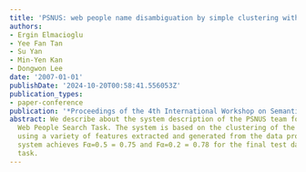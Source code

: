 ```yaml
---
title: 'PSNUS: web people name disambiguation by simple clustering with rich features'
authors:
- Ergin Elmacioglu
- Yee Fan Tan
- Su Yan
- Min-Yen Kan
- Dongwon Lee
date: '2007-01-01'
publishDate: '2024-10-20T00:58:41.556053Z'
publication_types:
- paper-conference
publication: '*Proceedings of the 4th International Workshop on Semantic Evaluations*'
abstract: We describe about the system description of the PSNUS team for the SemEval-2007
  Web People Search Task. The system is based on the clustering of the web pages by
  using a variety of features extracted and generated from the data provided. This
  system achieves Fα=0.5 = 0.75 and Fα=0.2 = 0.78 for the final test data set of the
  task.
---
```

